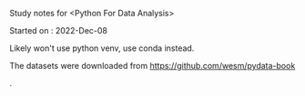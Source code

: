 Study notes for \<Python For Data Analysis\>

Started on : 2022-Dec-08

Likely won't use python venv, use conda instead. 

The datasets were downloaded from https://github.com/wesm/pydata-book

.